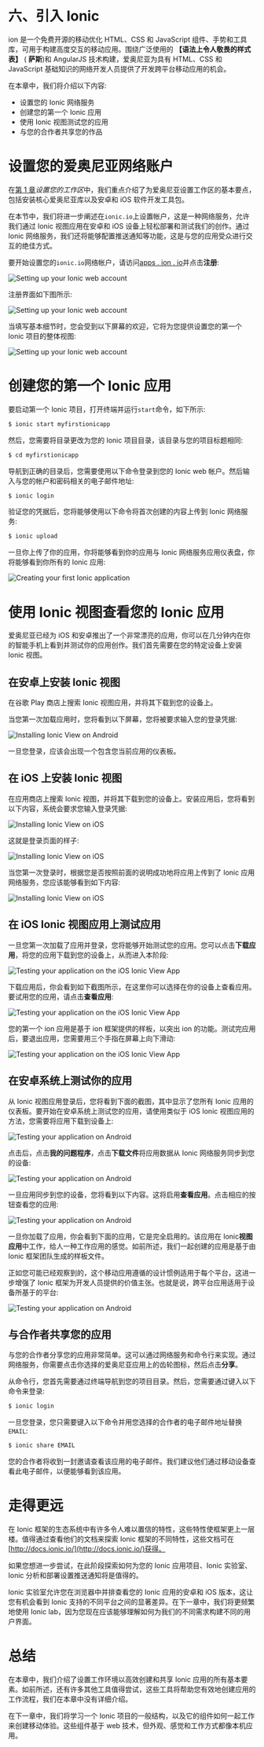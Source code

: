 # 六、引入 Ionic

ion 是一个免费开源的移动优化 HTML、CSS 和 JavaScript 组件、手势和工具库，可用于构建高度交互的移动应用。围绕广泛使用的 **【语法上令人敬畏的样式表】** ( **萨斯**)和 AngularJS 技术构建，爱奥尼亚为具有 HTML、CSS 和 JavaScript 基础知识的网络开发人员提供了开发跨平台移动应用的机会。

在本章中，我们将介绍以下内容:

*   设置您的 Ionic 网络服务
*   创建您的第一个 Ionic 应用
*   使用 Ionic 视图测试您的应用
*   与您的合作者共享您的作品

# 设置您的爱奥尼亚网络账户

在[第 1 章](01.html "Chapter 1. Setting Up Your Workspace")*设置您的工作区*中，我们重点介绍了为爱奥尼亚设置工作区的基本要点，包括安装核心爱奥尼亚库以及安卓和 iOS 软件开发工具包。

在本节中，我们将进一步阐述在`ionic.io`上设置帐户，这是一种网络服务，允许我们通过 Ionic 视图应用在安卓和 iOS 设备上轻松部署和测试我们的创作。通过 Ionic 网络服务，我们还将能够配置推送通知等功能，这是与您的应用受众进行交互的绝佳方式。

要开始设置您的`ionic.io`网络帐户，请访问[apps . ion . io](http://apps.ionic.io)并点击**注册**:

![Setting up your Ionic web account](img/B04653_06_01.jpg)

注册界面如下图所示:

![Setting up your Ionic web account](img/B04653_06_02.jpg)

当填写基本细节时，您会受到以下屏幕的欢迎，它将为您提供设置您的第一个 Ionic 项目的整体视图:

![Setting up your Ionic web account](img/B04653_06_03.jpg)

# 创建您的第一个 Ionic 应用

要启动第一个 Ionic 项目，打开终端并运行`start`命令，如下所示:

```js
$ ionic start myfirstionicapp

```

然后，您需要将目录更改为您的 Ionic 项目目录，该目录与您的项目标题相同:

```js
$ cd myfirstionicapp

```

导航到正确的目录后，您需要使用以下命令登录到您的 Ionic web 帐户。然后输入与您的帐户和密码相关的电子邮件地址:

```js
$ ionic login

```

验证您的凭据后，您将能够使用以下命令将首次创建的内容上传到 Ionic 网络服务:

```js
$ ionic upload

```

一旦你上传了你的应用，你将能够看到你的应用与 Ionic 网络服务应用仪表盘，你将能够看到你所有的 Ionic 应用:

![Creating your first Ionic application](img/B04653_06_04.jpg)

# 使用 Ionic 视图查看您的 Ionic 应用

爱奥尼亚已经为 iOS 和安卓推出了一个非常漂亮的应用，你可以在几分钟内在你的智能手机上看到并测试你的应用创作。我们首先需要在您的特定设备上安装 Ionic 视图。

## 在安卓上安装 Ionic 视图

在谷歌 Play 商店上搜索 Ionic 视图应用，并将其下载到您的设备上。

当您第一次加载应用时，您将看到以下屏幕，您将被要求输入您的登录凭据:

![Installing Ionic View on Android](img/B04653_06_05.jpg)

一旦您登录，应该会出现一个包含您当前应用的仪表板。

## 在 iOS 上安装 Ionic 视图

在应用商店上搜索 Ionic 视图，并将其下载到您的设备上。安装应用后，您将看到以下内容，系统会要求您输入登录凭据:

![Installing Ionic View on iOS](img/B04653_06_06.jpg)

这就是登录页面的样子:

![Installing Ionic View on iOS](img/B04653_06_07.jpg)

当您第一次登录时，根据您是否按照前面的说明成功地将应用上传到了 Ionic 应用网络服务，您应该能够看到如下内容:

![Installing Ionic View on iOS](img/B04653_06_08.jpg)

## 在 iOS Ionic 视图应用上测试应用

一旦您第一次加载了应用并登录，您将能够开始测试您的应用。您可以点击**下载应用**，将您的应用下载到您的设备上，从而进入本阶段:

![Testing your application on the iOS Ionic View App](img/B04653_06_09.jpg)

下载应用后，你会看到如下截图所示，在这里你可以选择在你的设备上查看应用。要试用您的应用，请点击**查看应用**:

![Testing your application on the iOS Ionic View App](img/B04653_06_10.jpg)

您的第一个 ion 应用是基于 ion 框架提供的样板，以突出 ion 的功能。测试完应用后，要退出应用，您需要用三个手指在屏幕上向下滑动:

![Testing your application on the iOS Ionic View App](img/B04653_06_11.jpg)

## 在安卓系统上测试你的应用

从 Ionic 视图应用登录后，您将看到下面的截图，其中显示了您所有 Ionic 应用的仪表板。要开始在安卓系统上测试您的应用，请使用类似于 iOS Ionic 视图应用的方法，您需要将应用下载到设备上:

![Testing your application on Android](img/B04653_06_12.jpg)

点击后，点击**我的问题程序**，点击**下载文件**将应用数据从 Ionic 网络服务同步到您的设备:

![Testing your application on Android](img/B04653_06_13.jpg)

一旦应用同步到您的设备，您将看到以下内容。这将启用**查看应用**。点击相应的按钮查看您的应用:

![Testing your application on Android](img/B04653_06_14.jpg)

一旦你加载了应用，你会看到下面的应用，它是完全启用的。该应用在 Ionic**视图应用**中工作，给人一种工作应用的感觉。如前所述，我们一起创建的应用是基于由 Ionic 框架团队生成的样板文件。

正如您可能已经观察到的，这个移动应用遵循的设计惯例适用于每个平台，这进一步增强了 Ionic 框架为开发人员提供的价值主张。也就是说，跨平台应用适用于设备所基于的平台:

![Testing your application on Android](img/B04653_06_15.jpg)

## 与合作者共享您的应用

与您的合作者分享您的应用非常简单。这可以通过网络服务和命令行来实现。通过网络服务，你需要点击你选择的爱奥尼亚应用上的齿轮图标，然后点击**分享**。

从命令行，您首先需要通过终端导航到您的项目目录。然后，您需要通过键入以下命令来登录:

```js
$ ionic login

```

一旦您登录，您只需要键入以下命令并用您选择的合作者的电子邮件地址替换`EMAIL`:

```js
$ ionic share EMAIL

```

您的合作者将收到一封邀请查看该应用的电子邮件。我们建议他们通过移动设备查看此电子邮件，以便能够看到该应用。

# 走得更远

在 Ionic 框架的生态系统中有许多令人难以置信的特性，这些特性使框架更上一层楼。值得通过查看他们的文档来探索 Ionic 框架的不同特性，这些文档可在[http://docs.ionic.io/](http://docs.ionic.io/)获得。

如果您想进一步尝试，在此阶段探索如何为您的 Ionic 应用项目、Ionic 实验室、Ionic 分析和部署设置推送通知将是值得的。

Ionic 实验室允许您在浏览器中并排查看您的 Ionic 应用的安卓和 iOS 版本，这让您有机会看到 Ionic 支持的不同平台之间的显著差异。在下一章中，我们将更频繁地使用 Ionic lab，因为您现在应该能够理解如何为我们的不同需求构建不同的用户界面。

# 总结

在本章中，我们介绍了设置工作环境以高效创建和共享 Ionic 应用的所有基本要素。如前所述，还有许多其他工具值得尝试，这些工具将帮助您有效地创建应用的工作流程，我们在本章中没有详细介绍。

在下一章中，我们将学习一个 Ionic 项目的一般结构，以及它的组件如何一起工作来创建移动体验。这些组件基于 web 技术，但外观、感觉和工作方式都像本机应用。